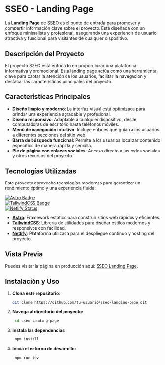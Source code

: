 # SSEO - Landing Page

La **Landing Page** de SSEO es el punto de entrada para promover y compartir información clave sobre el proyecto. Está diseñada con un enfoque minimalista y profesional, asegurando una experiencia de usuario atractiva y funcional para visitantes de cualquier dispositivo.

## Descripción del Proyecto

El proyecto SSEO está enfocado en proporcionar una plataforma informativa y promocional. Esta landing page actúa como una herramienta clave para captar la atención de los usuarios, facilitar la navegación y destacar las características principales del proyecto.

## Características Principales

- **Diseño limpio y moderno**: La interfaz visual está optimizada para brindar una experiencia agradable y profesional.
- **Diseño responsivo**: Adaptable a cualquier dispositivo, desde computadoras de escritorio hasta teléfonos móviles.
- **Menú de navegación intuitivo**: Incluye enlaces que guían a los usuarios a diferentes secciones del sitio web.
- **Barra de búsqueda funcional**: Permite a los usuarios localizar contenido específico de manera rápida y sencilla.
- **Pie de página con enlaces sociales**: Acceso directo a las redes sociales y otros recursos del proyecto.

## Tecnologías Utilizadas

Este proyecto aprovecha tecnologías modernas para garantizar un rendimiento óptimo y una experiencia fluida:

[![Astro Badge](https://img.shields.io/badge/Astro-333333?style=for-the-badge&logo=astro&logoColor=white)](https://astro.build)  
[![TailwindCSS Badge](https://img.shields.io/badge/TailwindCSS-38B2AC?style=for-the-badge&logo=tailwind-css&logoColor=white)](https://tailwindcss.com)  
[![Netlify Status](https://api.netlify.com/api/v1/badges/c695d8a8-97a9-4096-bbce-cf92f673a216/deploy-status)](https://app.netlify.com/sites/sseo/deploys)

- [**Astro**](https://astro.build): Framework estático para construir sitios web rápidos y eficientes.  
- [**TailwindCSS**](https://tailwindcss.com): Librería de utilidades para diseñar estilos modernos y responsivos con facilidad.  
- [**Netlify**](https://www.netlify.com): Plataforma utilizada para el despliegue continuo y hosting del proyecto.

## Vista Previa

Puedes visitar la página en producción aquí: [SSEO Landing Page](https://sseo.netlify.app).

## Instalación y Uso

1. **Clona este repositorio**:
   ```bash
   git clone https://github.com/tu-usuario/sseo-landing-page.git

2. **Navega al directorio del proyecto:**
   ```bash
    cd sseo-landing-page
   ```
3. **Instala las dependencias**
   ```bash
    npm install
   ```
5. **Inicia el entorno de desarrollo:**
   ```bash
    npm run dev
   ```
